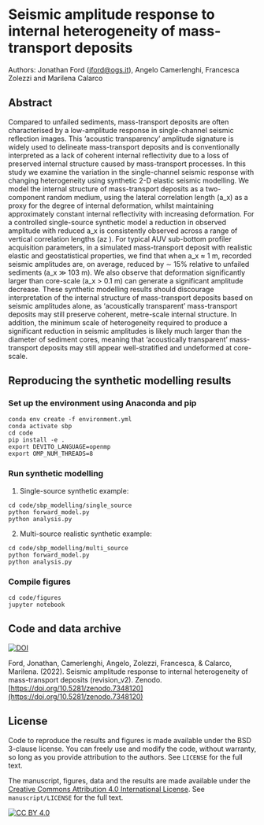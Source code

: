 # Seismic amplitude response to internal heterogeneity of mass-transport deposits

Authors: Jonathan Ford (jford@ogs.it), Angelo Camerlenghi, Francesca Zolezzi and Marilena Calarco

## Abstract
Compared to unfailed sediments, mass-transport deposits are often characterised by a low-amplitude response in single-channel seismic reflection images. This ‘acoustic transparency’ amplitude signature is widely used to delineate mass-transport deposits and is conventionally interpreted as a lack of coherent internal reflectivity due to a loss of preserved internal structure caused by mass-transport processes. In this study we examine the variation in the single-channel seismic response with changing heterogeneity using synthetic 2-D elastic seismic modelling. We model the internal structure of mass-transport deposits as a two-component random medium, using the lateral correlation length (a_x) as a proxy for the degree of internal deformation, whilst maintaining approximately constant internal reflectivity with increasing deformation. For a controlled single-source synthetic model a reduction in observed amplitude with reduced a_x is consistently observed across a range of vertical correlation lengths (az ). For typical AUV sub-bottom profiler acquisition parameters, in a simulated mass-transport deposit with realistic elastic and geostatistical properties, we find that when a_x ≈ 1 m, recorded seismic amplitudes are, on average, reduced by ∼ 15% relative to unfailed sediments (a_x ≫ 103 m). We also observe that deformation significantly larger than core-scale (a_x > 0.1 m) can generate a significant amplitude decrease. These synthetic modelling results should discourage interpretation of the internal structure of mass-transport deposits based on seismic amplitudes alone, as ‘acoustically transparent’ mass-transport deposits may still preserve coherent, metre-scale internal structure. In addition, the minimum scale of heterogeneity required to produce a significant reduction in seismic amplitudes is likely much larger than the diameter of sediment cores, meaning that ‘acoustically transparent’ mass-transport deposits may still appear well-stratified and undeformed at core-scale.

## Reproducing the synthetic modelling results

### Set up the environment using Anaconda and pip
```
conda env create -f environment.yml
conda activate sbp
cd code
pip install -e .
export DEVITO_LANGUAGE=openmp
export OMP_NUM_THREADS=8
```

### Run synthetic modelling

1. Single-source synthetic example:
```
cd code/sbp_modelling/single_source
python forward_model.py
python analysis.py
```

2. Multi-source realistic synthetic example:
```
cd code/sbp_modelling/multi_source
python forward_model.py
python analysis.py
```

### Compile figures
```
cd code/figures
jupyter notebook
```

## Code and data archive

[![DOI](https://zenodo.org/badge/DOI/10.5281/zenodo.7348120.svg)](https://doi.org/10.5281/zenodo.7348120)

Ford, Jonathan, Camerlenghi, Angelo, Zolezzi, Francesca, & Calarco, Marilena. (2022). Seismic amplitude response to internal heterogeneity of mass-transport deposits (revision_v2). Zenodo. [https://doi.org/10.5281/zenodo.7348120](https://doi.org/10.5281/zenodo.7348120)

## License

Code to reproduce the results and figures is made available under the BSD 3-clause license. You can freely use and modify the code, without warranty, so long as you provide attribution to the authors. See `LICENSE` for the full text.

The manuscript, figures, data and the results are made available under the [Creative Commons Attribution 4.0 International License][cc-by]. See `manuscript/LICENSE` for the full text.

[![CC BY 4.0][cc-by-image]][cc-by]

[cc-by]: http://creativecommons.org/licenses/by/4.0/
[cc-by-image]: https://i.creativecommons.org/l/by/4.0/88x31.png